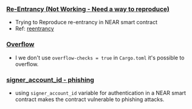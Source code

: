 ### [Re-Entrancy (Not Working - Need a way to reproduce)](https://github.com/hashcloak/NEAR-Vulnerabilities/tree/main/reentrancy)
- Trying to Reproduce re-entrancy in NEAR smart contract
- Ref: [reentrancy](https://docs.near.org/develop/contracts/security/callbacks)

### [Overflow](https://github.com/hashcloak/NEAR-Vulnerabilities/tree/main/overflow)
- I we don't use `overflow-checks = true` in `Cargo.toml` it's possible to overflow.

### [signer_account_id - phishing](https://github.com/hashcloak/NEAR-Vulnerabilities/tree/main/phishing)
- using `signer_account_id` variable for authentication in a NEAR smart contract makes the contract vulnerable to phishing attacks.
